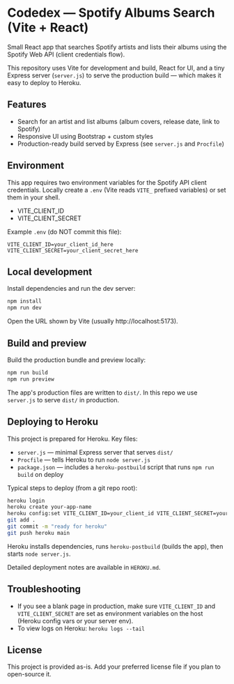 # Codedex — Spotify Albums Search (Vite + React)

Small React app that searches Spotify artists and lists their albums using the Spotify Web API (client credentials flow).

This repository uses Vite for development and build, React for UI, and a tiny Express server (`server.js`) to serve the production build — which makes it easy to deploy to Heroku.

## Features
- Search for an artist and list albums (album covers, release date, link to Spotify)
- Responsive UI using Bootstrap + custom styles
- Production-ready build served by Express (see `server.js` and `Procfile`)

## Environment
This app requires two environment variables for the Spotify API client credentials. Locally create a `.env` (Vite reads `VITE_` prefixed variables) or set them in your shell.

- VITE_CLIENT_ID
- VITE_CLIENT_SECRET

Example `.env` (do NOT commit this file):

```
VITE_CLIENT_ID=your_client_id_here
VITE_CLIENT_SECRET=your_client_secret_here
```

## Local development
Install dependencies and run the dev server:

```bash
npm install
npm run dev
```

Open the URL shown by Vite (usually http://localhost:5173).

## Build and preview
Build the production bundle and preview locally:

```bash
npm run build
npm run preview
```

The app's production files are written to `dist/`. In this repo we use `server.js` to serve `dist/` in production.

## Deploying to Heroku
This project is prepared for Heroku. Key files:

- `server.js` — minimal Express server that serves `dist/`
- `Procfile` — tells Heroku to run `node server.js`
- `package.json` — includes a `heroku-postbuild` script that runs `npm run build` on deploy

Typical steps to deploy (from a git repo root):

```bash
heroku login
heroku create your-app-name
heroku config:set VITE_CLIENT_ID=your_client_id VITE_CLIENT_SECRET=your_client_secret
git add .
git commit -m "ready for heroku"
git push heroku main
```

Heroku installs dependencies, runs `heroku-postbuild` (builds the app), then starts `node server.js`.

Detailed deployment notes are available in `HEROKU.md`.

## Troubleshooting
- If you see a blank page in production, make sure `VITE_CLIENT_ID` and `VITE_CLIENT_SECRET` are set as environment variables on the host (Heroku config vars or your server env).
- To view logs on Heroku: `heroku logs --tail`

## License
This project is provided as-is. Add your preferred license file if you plan to open-source it.
